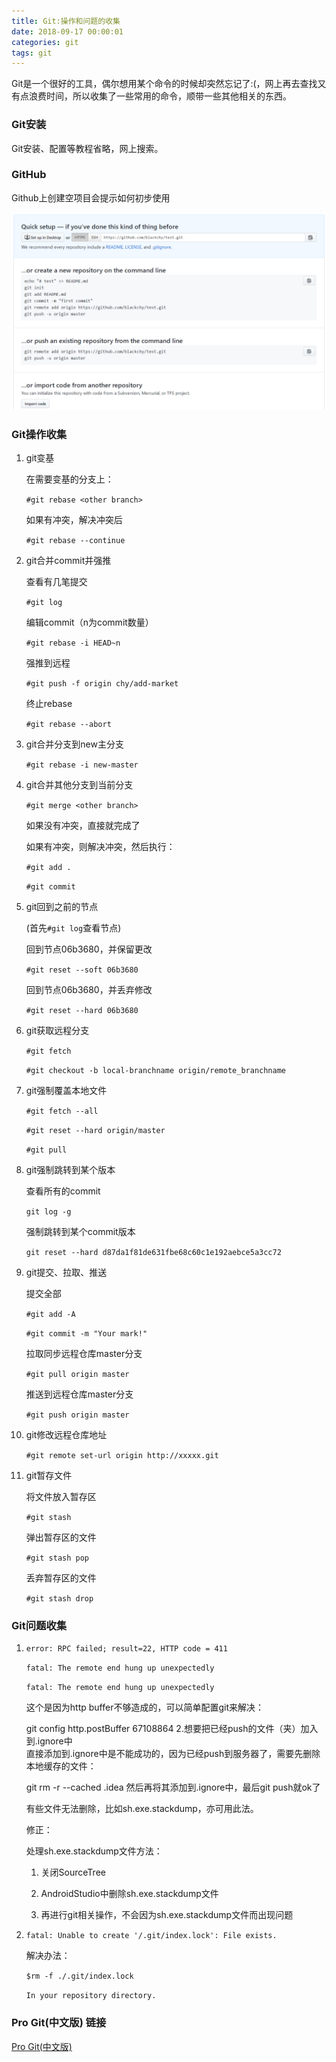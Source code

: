 ```yaml
---
title: Git:操作和问题的收集
date: 2018-09-17 00:00:01
categories: git
tags: git
---
```


Git是一个很好的工具，偶尔想用某个命令的时候却突然忘记了:(，网上再去查找又有点浪费时间，所以收集了一些常用的命令，顺带一些其他相关的东西。
<!-- more -->

### Git安装

Git安装、配置等教程省略，网上搜索。

### GitHub

Github上创建空项目会提示如何初步使用

![img][1]

### Git操作收集

1. git变基

	在需要变基的分支上：

	`#git rebase <other branch>`

	如果有冲突，解决冲突后

	`#git rebase --continue`

2. git合并commit并强推

	查看有几笔提交	

	`#git log` 

	编辑commit（n为commit数量）

	`#git rebase -i HEAD~n`  

	强推到远程

	`#git push -f origin chy/add-market`

	终止rebase

	`#git rebase --abort` 

3. git合并分支到new主分支

	`#git rebase -i new-master`

4. git合并其他分支到当前分支

	`#git merge <other branch>`

	如果没有冲突，直接就完成了

	如果有冲突，则解决冲突，然后执行：

	`#git add .`

	`#git commit`

5. git回到之前的节点

	(首先`#git log`查看节点)
	
	回到节点06b3680，并保留更改

	`#git reset --soft 06b3680`

	回到节点06b3680，并丢弃修改

	`#git reset --hard 06b3680`

6.  git获取远程分支

	`#git fetch`

	`#git checkout -b local-branchname origin/remote_branchname`

7. git强制覆盖本地文件

	`#git fetch --all`

	`#git reset --hard origin/master`

	`#git pull`

8. git强制跳转到某个版本

	查看所有的commit

	`git log -g`

	强制跳转到某个commit版本

	`git reset --hard d87da1f81de631fbe68c60c1e192aebce5a3cc72`

9. git提交、拉取、推送

	提交全部

	`#git add -A`

	`#git commit -m "Your mark!"`

	拉取同步远程仓库master分支

	`#git pull origin master`

	推送到远程仓库master分支

	`#git push origin master`

10. git修改远程仓库地址

	`#git remote set-url origin http://xxxxx.git`

11. git暂存文件

	将文件放入暂存区

	`#git stash `

	弹出暂存区的文件

	`#git stash pop `

	丢弃暂存区的文件

	`#git stash drop `


### Git问题收集

1. `error: RPC failed; result=22, HTTP code = 411`

	`fatal: The remote end hung up unexpectedly`

	`fatal: The remote end hung up unexpectedly`
	
	这个是因为http buffer不够造成的，可以简单配置git来解决：

	git config http.postBuffer 67108864 2.想要把已经push的文件（夹）加入到.ignore中 <br> 直接添加到.ignore中是不能成功的，因为已经push到服务器了，需要先删除本地缓存的文件：

	git rm -r --cached .idea 然后再将其添加到.ignore中，最后git push就ok了

	有些文件无法删除，比如sh.exe.stackdump，亦可用此法。
	
	修正：

	处理sh.exe.stackdump文件方法：
	
	1. 关闭SourceTree
	
	2. AndroidStudio中删除sh.exe.stackdump文件
	
	3. 再进行git相关操作，不会因为sh.exe.stackdump文件而出现问题

2. `fatal: Unable to create '/.git/index.lock': File exists.`

	解决办法：

	`$rm -f ./.git/index.lock`

	`In your repository directory.`

### Pro Git(中文版) 链接

[Pro Git(中文版)][2]

[1]:/uploads/git-operation-probem/img_git_new_repository.jpg
[2]:https://gitee.com/progit/index.html